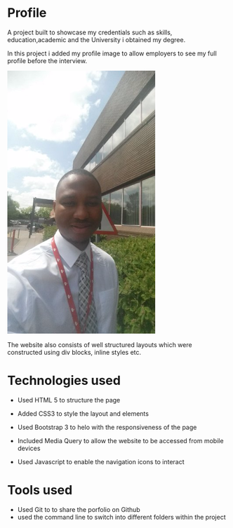 # Profile 

A project built to showcase my credentials such as skills, education,academic and the University i obtained my degree.

In this project i added my profile image to allow employers to see my full profile before the interview.

![logo](images/kudz.png)

The website also consists of well structured layouts which were constructed using div blocks, inline styles etc.


# Technologies used

* Used HTML 5 to structure the page

* Added CSS3 to style the layout and elements

* Used Bootstrap 3 to helo with the responsiveness of the page

* Included Media Query to allow the website to be accessed from mobile devices 
* Used Javascript to enable the navigation icons to interact 


# Tools used 

* Used Git to to share the porfolio on Github
* used the command line to switch into different folders within the project